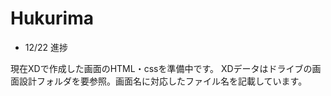 # Hukurima

- 12/22 進捗

現在XDで作成した画面のHTML・cssを準備中です。
XDデータはドライブの画面設計フォルダを要参照。画面名に対応したファイル名を記載しています。 
